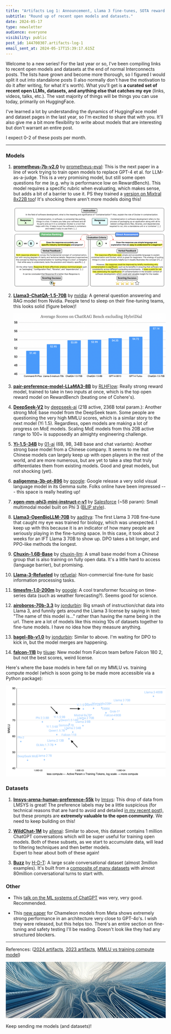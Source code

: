 ```yaml
---
title: "Artifacts Log 1: Announcement, Llama 3 fine-tunes, SOTA reward model, human prompt datasets..."
subtitle: "Round up of recent open models and datasets."
date: 2024-05-17
type: newsletter
audience: everyone
visibility: public
post_id: 144700307.artifacts-log-1
email_sent_at: 2024-05-17T15:39:17.615Z
---
```

Welcome to a new series! For the last year or so, I've been compiling links to recent open models and datasets at the end of normal Interconnects posts. The lists have grown and become more thorough, so I figured I would split it out into standalone posts (I also normally don't have the motivation to do it after writing, for what it's worth). What you'll get is **a curated set of recent open LLMs, datasets, and anything else that catches my eye** (links, videos, talks, etc.). The vast majority of things will be things you can use today, primarily on HuggingFace.

I've learned a lot by understanding the dynamics of HuggingFace model and dataset pages in the last year, so I'm excited to share that with you. It'll also give me a bit more flexibility to write about models that are interesting but don't warrant an entire post.

I expect 0-2 of these posts per month.

<div>

------------------------------------------------------------------------

</div>

### Models

1.  **[prometheus-7b-v2.0](https://huggingface.co/prometheus-eval/prometheus-7b-v2.0)** by [prometheus-eval](https://huggingface.co/prometheus-eval): This is the next paper in a line of work trying to train open models to replace GPT-4 et al. for LLM-as-a-judge. This is a very promising model, but still some open questions for me (e.g. why is performance low on RewardBench). This model requires a specific rubric when evaluating, which makes sense, but adds a bit of a barrier to use it. PS they trained a [version on Mixtral 8x22B too](https://huggingface.co/prometheus-eval/prometheus-8x7b-v2.0)! It's shocking there aren't more models doing this!

    ![](images/144700307.artifacts-log-1_68cb3e1a-2d00-458f-89d7-c968acc460a5.png)

2.  **[Llama3-ChatQA-1.5-70B](https://huggingface.co/nvidia/Llama3-ChatQA-1.5-70B)** by [nvidia](https://huggingface.co/nvidia): A general question answering and RAG model from Nvidia. People tend to sleep on their fine-tuning teams, this looks solid (figure below)!

    ![](images/144700307.artifacts-log-1_871f7232-1bc4-4cd5-aa7f-95055832735b.png)

3.  **[pair-preference-model-LLaMA3-8B](https://huggingface.co/RLHFlow/pair-preference-model-LLaMA3-8B)** by [RLHFlow](https://huggingface.co/RLHFlow): Really strong reward model, trained to take in two inputs at once, which is the top open reward model on RewardBench (beating one of Cohere's).

4.  **[DeepSeek-V2](https://huggingface.co/deepseek-ai/DeepSeek-V2)** by [deepseek-ai](https://huggingface.co/deepseek-ai) (21B active, 236B total param.): Another strong MoE base model from the DeepSeek team. Some people are questioning the very high MMLU scores, which is a similar story to the next model (Yi 1.5). Regardless, open models are making a lot of progress on MoE models. Scaling MoE models from this 20B active range to 100+ is supposedly an almighty engineering challenge.

5.  **[Yi-1.5-34B](https://huggingface.co/01-ai/Yi-1.5-34B)** by [01-ai](https://huggingface.co/01-ai) (6B, 9B, 34B base and chat variants): Another strong base model from a Chinese company. It seems to me that Chinese models can largely keep up with open players in the rest of the world, and are more numerous, but are yet to take a step that truly differentiates them from existing models. Good and great models, but not shocking (yet).

6.  **[paligemma-3b-pt-896](https://huggingface.co/google/paligemma-3b-pt-896)** by [google](https://huggingface.co/google): Google release a very solid visual language model in its Gemma suite. Folks online have been impressed --- this space is really heating up!

7.  **[xgen-mm-phi3-mini-instruct-r-v1](https://huggingface.co/Salesforce/xgen-mm-phi3-mini-instruct-r-v1)** by [Salesforce](https://huggingface.co/Salesforce) (\~5B param): Small multimodal model built on Phi 3 ([BLIP style](https://arxiv.org/pdf/2301.12597)).

8.  **[Llama3-OpenBioLLM-70B](https://huggingface.co/aaditya/Llama3-OpenBioLLM-70B)** by [aaditya](https://huggingface.co/aaditya): The first Llama 3 70B fine-tune that caught my eye was trained for biology, which was unexpected. I keep up with this because it is an indicator of how many people are seriously playing in the fine-tuning space. In this case, it took about 2 weeks for an IFT Llama 3 70B to show up. DPO takes a bit longer, and PPO-like methods the longest.

9.  **[Chuxin-1.6B-Base](https://huggingface.co/chuxin-llm/Chuxin-1.6B-Base)** by [chuxin-llm](https://huggingface.co/chuxin-llm): A small base model from a Chinese group that is also training on fully open data. It's a little hard to access (language barrier), but promising.

10. **[Llama-3-Refueled](https://huggingface.co/refuelai/Llama-3-Refueled)** by [refuelai](https://huggingface.co/refuelai): Non-commercial fine-tune for basic information processing tasks.

11. **[timesfm-1.0-200m](https://huggingface.co/google/timesfm-1.0-200m)** by [google](https://huggingface.co/google): A cool transformer focusing on time-series data (such as weather forecasting?). Seems good for science.

12. **[airoboros-70b-3.3](https://huggingface.co/jondurbin/airoboros-70b-3.3)** by [jondurbin](https://huggingface.co/jondurbin): Big smash of instruction/chat data into Llama 3, and funnily gets around the Llama 3 license by saying in text: "The name of this model is..." rather than having the name being in the url. There are a lot of models like this mixing 10s of datasets together to fine-tune models. I have no idea how they measure anything.

13. **[bagel-8b-v1.0](https://huggingface.co/jondurbin/bagel-8b-v1.0)** by [jondurbin](https://huggingface.co/jondurbin): Similar to above. I'm waiting for DPO to kick in, but the model merges are happening.

14. **[falcon-11B](https://huggingface.co/tiiuae/falcon-11B)** by [tiiuae](https://huggingface.co/tiiuae): New model from Falcon team before Falcon 180 2, but not the best scores, weird license.

Here's where the base models in here fall on my MMLU vs. training compute model (which is soon going to be made more accessible via a Python package):

![](images/144700307.artifacts-log-1_6e24c811-af50-49d7-a13f-8917b9e7e58b.png)

### 

### Datasets

1.  **[lmsys-arena-human-preference-55k](https://huggingface.co/datasets/lmsys/lmsys-arena-human-preference-55k)** by [lmsys](https://huggingface.co/lmsys): This drop of data from LMSYS is great! The preference labels may be a little suspicious (for technical reasons that are hard to avoid and detailed [in my recent post](https://www.interconnects.ai/p/chatbotarena-the-future-of-llm-evaluation)), but these prompts are **extremely valuable to the open community**. We need to keep building on this!

2.  **[WildChat-1M](https://huggingface.co/datasets/allenai/WildChat-1M)** by [allenai](https://huggingface.co/allenai): Similar to above, this dataset contains 1 million ChatGPT conversations which will be super useful for training open models. Both of these subsets, as we start to accumulate data, will lead to filtering techniques and then better models.\
    Expert to hear about both of these again!

3.  **[Buzz](https://huggingface.co/datasets/H-D-T/Buzz)** by [H-D-T](https://huggingface.co/H-D-T): A large scale conversational dataset (almost 3million examples). It's built from a [composite of many datasets](https://arxiv.org/pdf/2301.12597) with almost 80million conversational turns to start with.

### Other

-   This [talk on the ML systems of ChatGPT](https://www.youtube.com/watch?v=PeKMEXUrlq4) was very, very good. Recommended.

-   This [new paper](https://arxiv.org/abs/2405.09818) for Chameleon models from Meta shows extremely strong performance in an architecture very close to GPT-4o's. I wish they were released, but this helps too. There's an entire section on fine-tuning and safety testing I'll be reading. Doesn't look like they had any structured blockers.

<div>

------------------------------------------------------------------------

</div>

References: ([2024 artifacts](https://huggingface.co/collections/natolambert/2024-interconnects-artifacts-6619a19e944c1e47024e9988), [2023 artifacts](https://huggingface.co/collections/natolambert/2023-interconnects-artifacts-661b19d27082ad0b43d67b17), [MMLU vs training compute model](https://docs.google.com/spreadsheets/d/13LMlSGQQ3_qxbjIcEkgqofr2Ay1JT0XEH4S-AWQi8so/edit?usp=sharing))

![](images/144700307.artifacts-log-1_3fc5869d-5cd9-44c7-b16b-a126e0c513f4.png)

Keep sending me models (and datasets)!
